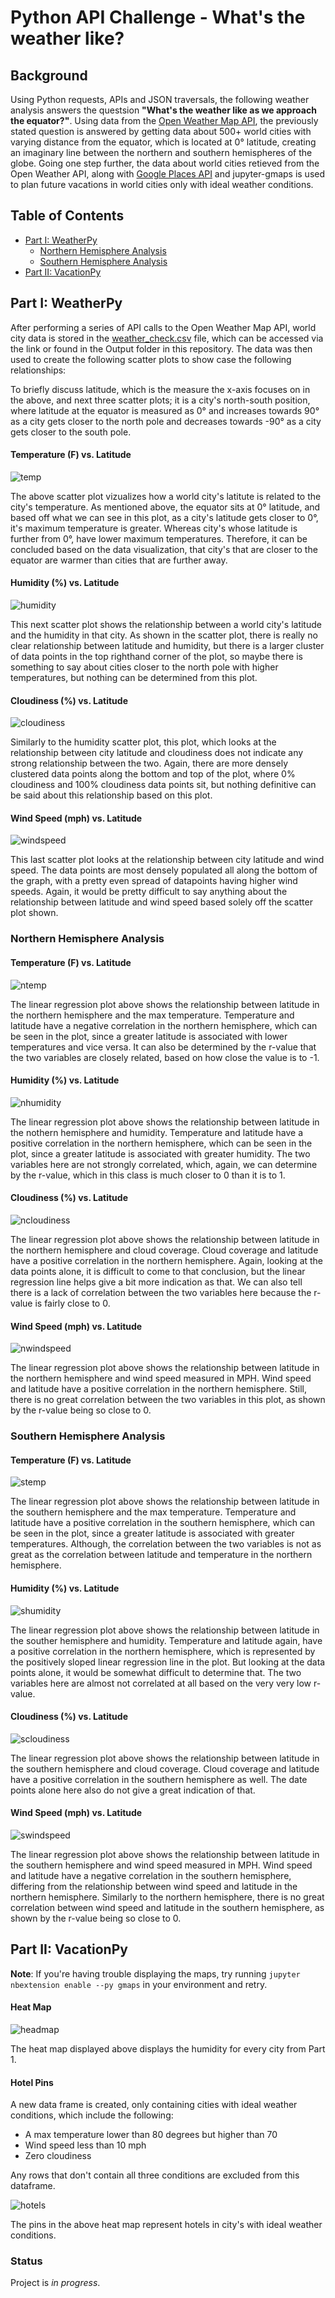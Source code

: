 # Python API Challenge - What's the weather like? 

## Background ##

Using Python requests, APIs and JSON traversals, the following weather analysis answers the questsion __"What's the weather like as we approach the equator?"__. Using data from the [Open Weather Map API](https://openweathermap.org/api), the previously stated question is answered by getting data about 500+ world cities with varying distance from the equator, which is located at 0&deg; latitude, creating an imaginary line between the northern and southern hemispheres of the globe. Going one step further, the data about world cities retieved from the Open Weather API, along with [Google Places API](https://developers.google.com/places/web-service/overview) and jupyter-gmaps is used to plan future vacations in world cities only with ideal weather conditions. 

## Table of Contents ## 
* [Part I: WeatherPy](#part-i-weatherpy)
  * [Northern Hemisphere Analysis](#northern-hemisphere-analysis)
  * [Southern Hemisphere Analysis](#southern-hemisphere-analysis)
* [Part II: VacationPy](#part-ii-vacationpy)


## Part I: WeatherPy ## 
After performing a series of API calls to the Open Weather Map API, world city data is stored in the [weather_check.csv](https://github.com/cveras33/python-api-challenge/blob/main/Output/weather_check.csv) file, which can be accessed via the link or found in the Output folder in this repository. The data was then used to create the following scatter plots to show case the following relationships: 

To briefly discuss latitude, which is the measure the x-axis focuses on in the above, and next three scatter plots; it is a city's north-south position, where latitude at the equator is measured as 0&deg; and increases towards 90&deg; as a city gets closer to the north pole and decreases towards -90° as a city gets closer to the south pole.

#### Temperature (F) vs. Latitude ####
![temp](https://github.com/cveras33/python-api-challenge/blob/main/Images/lat_vs_temp.png)

The above scatter plot vizualizes how a world city's latitute is related to the city's temperature. As mentioned above, the equator sits at 0° latitude, and based off what we can see in this plot, as a city's latitude gets closer to 0&deg;, it's maximum temperature is greater. Whereas city's whose latitude is further from 0&deg;, have lower maximum temperatures. Therefore, it can be concluded based on the data visualization, that city's that are closer to the equator are warmer than cities that are further away.

#### Humidity (%) vs. Latitude ####
![humidity](https://github.com/cveras33/python-api-challenge/blob/main/Images/lat_vs_humidity.png)

This next scatter plot shows the relationship between a world city's latitude and the humidity in that city. As shown in the scatter plot, there is really no clear relationship between latitude and humidity, but there is a larger cluster of data points in the top righthand corner of the plot, so maybe there is something to say about cities closer to the north pole with higher temperatures, but nothing can be determined from this plot.

#### Cloudiness (%) vs. Latitude ####
![cloudiness](https://github.com/cveras33/python-api-challenge/blob/main/Images/lat_vs_cloudiness.png)

Similarly to the humidity scatter plot, this plot, which looks at the relationship between city latitude and cloudiness does not indicate any strong relationship between the two. Again, there are more densely clustered data points along the bottom and top of the plot, where 0% cloudiness and 100% cloudiness data points sit, but nothing definitive can be said about this relationship based on this plot.

#### Wind Speed (mph) vs. Latitude ####
![windspeed](https://github.com/cveras33/python-api-challenge/blob/main/Images/lat_vs_wind_speed.png)

This last scatter plot looks at the relationship between city latitude and wind speed. The data points are most densely populated all along the bottom of the graph, with a pretty even spread of datapoints having higher wind speeds. Again, it would be pretty difficult to say anything about the relationship between latitude and wind speed based solely off the scatter plot shown.

### Northern Hemisphere Analysis ### 

#### Temperature (F) vs. Latitude ####
![ntemp](https://github.com/cveras33/python-api-challenge/blob/main/Images/northern_max_temp_linregress.png)

The linear regression plot above shows the relationship between latitude in the northern hemisphere and the max temperature. Temperature and latitude have a negative correlation in the northern hemisphere, which can be seen in the plot, since a greater latitude is associated with lower temperatures and vice versa. It can also be determined by the r-value that the two variables are closely related, based on how close the value is to -1.

#### Humidity (%) vs. Latitude ####
![nhumidity](https://github.com/cveras33/python-api-challenge/blob/main/Images/northern_humidity_linregress.png)

The linear regression plot above shows the relationship between latitude in the nothern hemisphere and humidity. Temperature and latitude have a positive correlation in the northern hemisphere, which can be seen in the plot, since a greater latitude is associated with greater humidity. The two variables here are not strongly correlated, which, again, we can determine by the r-value, which in this class is much closer to 0 than it is to 1.

#### Cloudiness (%) vs. Latitude ####
![ncloudiness](https://github.com/cveras33/python-api-challenge/blob/main/Images/northern_clousiness_linregress.png)

The linear regression plot above shows the relationship between latitude in the northern hemisphere and cloud coverage. Cloud coverage and latitude have a positive correlation in the northern hemisphere. Again, looking at the data points alone, it is difficult to come to that conclusion, but the linear regression line helps give a bit more indication as that. We can also tell there is a lack of correlation between the two variables here because the r-value is fairly close to 0.

#### Wind Speed (mph) vs. Latitude ####
![nwindspeed](https://github.com/cveras33/python-api-challenge/blob/main/Images/northern_wind_linregress.png)

The linear regression plot above shows the relationship between latitude in the northern hemisphere and wind speed measured in MPH. Wind speed and latitude have a positive correlation in the northern hemisphere. Still, there is no great correlation between the two variables in this plot, as shown by the r-value being so close to 0.

### Southern Hemisphere Analysis ### 

#### Temperature (F) vs. Latitude ####
![stemp](https://github.com/cveras33/python-api-challenge/blob/main/Images/southern_max_temp_linregress.png)

The linear regression plot above shows the relationship between latitude in the southern hemisphere and the max temperature. Temperature and latitude have a positive correlation in the southern hemisphere, which can be seen in the plot, since a greater latitude is associated with greater temperatures. Although, the correlation between the two variables is not as great as the correlation between latitude and temperature in the northern hemisphere.

#### Humidity (%) vs. Latitude ####
![shumidity](https://github.com/cveras33/python-api-challenge/blob/main/Images/southern_humidity_linregress.png)

The linear regression plot above shows the relationship between latitude in the souther hemisphere and humidity. Temperature and latitude again, have a positive correlation in the northern hemisphere, which is represented by the positively sloped linear regression line in the plot. But looking at the data points alone, it would be somewhat difficult to determine that. The two variables here are almost not correlated at all based on the very very low r-value.

#### Cloudiness (%) vs. Latitude ####
![scloudiness](https://github.com/cveras33/python-api-challenge/blob/main/Images/southern_cloudiness_linregress.png)

The linear regression plot above shows the relationship between latitude in the southern hemisphere and cloud coverage. Cloud coverage and latitude have a positive correlation in the southern hemisphere as well. The date points alone here also do not give a great indication of that.

#### Wind Speed (mph) vs. Latitude ####
![swindspeed](https://github.com/cveras33/python-api-challenge/blob/main/Images/southern_wind_linregress.png)

The linear regression plot above shows the relationship between latitude in the southern hemisphere and wind speed measured in MPH. Wind speed and latitude have a negative correlation in the southern hemisphere, differing from the relationship between wind speed and latitude in the northern hemisphere. Similarly to the northern hemisphere, there is no great correlation between wind speed and latitude in the southern hemisphere, as shown by the r-value being so close to 0.

## Part II: VacationPy ##

__Note__: If you're having trouble displaying the maps, try running `jupyter nbextension enable --py gmaps` in your environment and retry. 

#### Heat Map #### 
![headmap](https://github.com/cveras33/python-api-challenge/blob/main/Images/heat_map.png)

The heat map displayed above displays the humidity for every city from Part 1. 

#### Hotel Pins #### 

A new data frame is created, only containing cities with ideal weather conditions, which include the following:
* A max temperature lower than 80 degrees but higher than 70 
* Wind speed less than 10 mph
* Zero cloudiness

Any rows that don't contain all three conditions are excluded from this dataframe. 

![hotels](https://github.com/cveras33/python-api-challenge/blob/main/Images/hotel_heat_map.png)

The pins in the above heat map represent hotels in city's with ideal weather conditions. 

### Status ### 
Project is *in progress*. 
